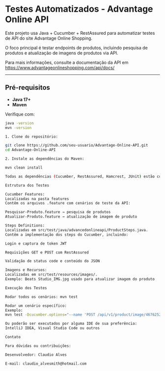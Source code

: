 # Testes Automatizados - Advantage Online API

Este projeto usa Java + Cucumber + RestAssured para automatizar testes de API do site Advantage Online Shopping.

O foco principal é testar endpoints de produtos, incluindo pesquisa de produtos e atualização de imagens de produtos via API.

Para mais informações, consulte a documentação da API em https://www.advantageonlineshopping.com/api/docs/

---

## Pré-requisitos

- **Java 17+**
- **Maven**

Verifique com:
```bash
java -version
mvn -version

1. Clone do repositório:

git clone https://github.com/seu-usuario/Advantage-Online-API.git
cd Advantage-Online-API

2. Instale as dependências do Maven:

mvn clean install

Todas as dependências (Cucumber, RestAssured, Hamcrest, JUnit) estão configuradas no pom.xml.

Estrutura dos Testes

Cucumber Features:
Localizadas na pasta features
Contêm os arquivos .feature com cenários de teste da API:

Pesquisar-Produto.feature → pesquisa de produtos
Atualizar-Produto.feature → atualização de imagem de produto

Steps Definitions:
Localizadas em src/test/java/advancedonlineapi/ProductSteps.java.
Contêm a implementação dos steps do Cucumber, incluindo:

Login e captura de token JWT

Requisições GET e POST com RestAssured

Validação de status code e conteúdo do JSON

Imagens e Recursos:
Localizadas em src/test/resources/images/.
Exemplo: Beats Studio_IMG.jpg usado para atualizar imagem do produto

Execução dos Testes

Rodar todos os cenários: mvn test

Rodar um cenário específico:
Exemplo:
mvn test -Dcucumber.options="--name 'POST /api/v1/product/image/467625264/45/BLACK/?product_id=15 - atualizar imagem de produto'"

Ou poderão ser executados por alguma IDE de sua preferência:
IntelliJ IDEA, Visual Studio Code ou outros

Contato

Para dúvidas ou contribuições:

Desenvolvedor: Claudio Alves

E-mail: claudio_alvesmith@hotmail.com